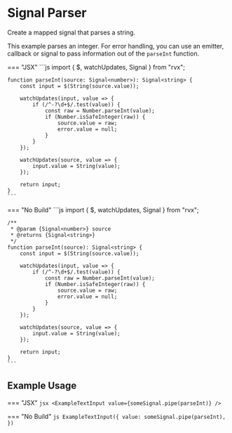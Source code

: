 # Signal Parser
Create a mapped signal that parses a string.

This example parses an integer. For error handling, you can use an emitter, callback or signal to pass information out of the `parseInt` function.

=== "JSX"
	```js
	import { $, watchUpdates, Signal } from "rvx";

	function parseInt(source: Signal<number>): Signal<string> {
		const input = $(String(source.value));

		watchUpdates(input, value => {
			if (/^-?\d+$/.test(value)) {
				const raw = Number.parseInt(value);
				if (Number.isSafeInteger(raw)) {
					source.value = raw;
					error.value = null;
				}
			}
		});

		watchUpdates(source, value => {
			input.value = String(value);
		});

		return input;
	}
	```

=== "No Build"
	```js
	import { $, watchUpdates, Signal } from "rvx";

	/**
	 * @param {Signal<number>} source
	 * @returns {Signal<string>}
	 */
	function parseInt(source): Signal<string> {
		const input = $(String(source.value));

		watchUpdates(input, value => {
			if (/^-?\d+$/.test(value)) {
				const raw = Number.parseInt(value);
				if (Number.isSafeInteger(raw)) {
					source.value = raw;
					error.value = null;
				}
			}
		});

		watchUpdates(source, value => {
			input.value = String(value);
		});

		return input;
	}
	```

## Example Usage

=== "JSX"
	```jsx
	<ExampleTextInput value={someSignal.pipe(parseInt)} />
	```

=== "No Build"
	```js
	ExampleTextInput({
		value: someSignal.pipe(parseInt),
	})
	```
